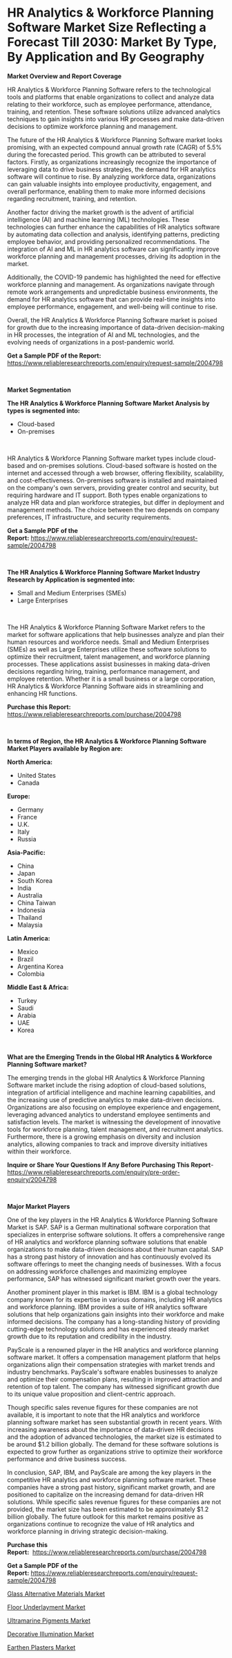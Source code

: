 <p><h1>HR Analytics & Workforce Planning Software Market Size Reflecting a Forecast Till 2030: Market By Type, By Application and By Geography</h1></p><p><strong>Market Overview and Report Coverage</strong></p>
<p><p>HR Analytics & Workforce Planning Software refers to the technological tools and platforms that enable organizations to collect and analyze data relating to their workforce, such as employee performance, attendance, training, and retention. These software solutions utilize advanced analytics techniques to gain insights into various HR processes and make data-driven decisions to optimize workforce planning and management.</p><p>The future of the HR Analytics & Workforce Planning Software market looks promising, with an expected compound annual growth rate (CAGR) of 5.5% during the forecasted period. This growth can be attributed to several factors. Firstly, as organizations increasingly recognize the importance of leveraging data to drive business strategies, the demand for HR analytics software will continue to rise. By analyzing workforce data, organizations can gain valuable insights into employee productivity, engagement, and overall performance, enabling them to make more informed decisions regarding recruitment, training, and retention.</p><p>Another factor driving the market growth is the advent of artificial intelligence (AI) and machine learning (ML) technologies. These technologies can further enhance the capabilities of HR analytics software by automating data collection and analysis, identifying patterns, predicting employee behavior, and providing personalized recommendations. The integration of AI and ML in HR analytics software can significantly improve workforce planning and management processes, driving its adoption in the market.</p><p>Additionally, the COVID-19 pandemic has highlighted the need for effective workforce planning and management. As organizations navigate through remote work arrangements and unpredictable business environments, the demand for HR analytics software that can provide real-time insights into employee performance, engagement, and well-being will continue to rise.</p><p>Overall, the HR Analytics & Workforce Planning Software market is poised for growth due to the increasing importance of data-driven decision-making in HR processes, the integration of AI and ML technologies, and the evolving needs of organizations in a post-pandemic world.</p></p>
<p><strong>Get a Sample PDF of the Report:</strong> <a href="https://www.reliableresearchreports.com/enquiry/request-sample/2004798">https://www.reliableresearchreports.com/enquiry/request-sample/2004798</a></p>
<p>&nbsp;</p>
<p><strong>Market Segmentation</strong></p>
<p><strong>The HR Analytics & Workforce Planning Software Market Analysis by types is segmented into:</strong></p>
<p><ul><li>Cloud-based</li><li>On-premises</li></ul></p>
<p>&nbsp;</p>
<p><p>HR Analytics & Workforce Planning Software market types include cloud-based and on-premises solutions. Cloud-based software is hosted on the internet and accessed through a web browser, offering flexibility, scalability, and cost-effectiveness. On-premises software is installed and maintained on the company's own servers, providing greater control and security, but requiring hardware and IT support. Both types enable organizations to analyze HR data and plan workforce strategies, but differ in deployment and management methods. The choice between the two depends on company preferences, IT infrastructure, and security requirements.</p></p>
<p><strong>Get a Sample PDF of the Report:</strong>&nbsp;<a href="https://www.reliableresearchreports.com/enquiry/request-sample/2004798">https://www.reliableresearchreports.com/enquiry/request-sample/2004798</a></p>
<p>&nbsp;</p>
<p><strong>The HR Analytics & Workforce Planning Software Market Industry Research by Application is segmented into:</strong></p>
<p><ul><li>Small and Medium Enterprises (SMEs)</li><li>Large Enterprises</li></ul></p>
<p>&nbsp;</p>
<p><p>The HR Analytics & Workforce Planning Software Market refers to the market for software applications that help businesses analyze and plan their human resources and workforce needs. Small and Medium Enterprises (SMEs) as well as Large Enterprises utilize these software solutions to optimize their recruitment, talent management, and workforce planning processes. These applications assist businesses in making data-driven decisions regarding hiring, training, performance management, and employee retention. Whether it is a small business or a large corporation, HR Analytics & Workforce Planning Software aids in streamlining and enhancing HR functions.</p></p>
<p><strong>Purchase this Report:</strong>&nbsp; <a href="https://www.reliableresearchreports.com/purchase/2004798">https://www.reliableresearchreports.com/purchase/2004798</a></p>
<p>&nbsp;</p>
<p><strong>In terms of Region, the HR Analytics & Workforce Planning Software Market Players available by Region are:</strong></p>
<p>
    <p> <strong> North America: </strong>
        <ul>
            <li>United States</li>
            <li>Canada</li>
        </ul>
        </p> 
    <p> <strong> Europe: </strong>
        <ul>
            <li>Germany</li>
            <li>France</li>
            <li>U.K.</li>
            <li>Italy</li>
            <li>Russia</li>
        </ul>
        </p> 
    <p> <strong> Asia-Pacific: </strong>
        <ul>
            <li>China</li>
            <li>Japan</li>
            <li>South Korea</li>
            <li>India</li>
            <li>Australia</li>
            <li>China Taiwan</li>
            <li>Indonesia</li>
            <li>Thailand</li>
            <li>Malaysia</li>
        </ul>
        </p> 
    <p> <strong> Latin America: </strong>
        <ul>
            <li>Mexico</li>
            <li>Brazil</li>
            <li>Argentina Korea</li>
            <li>Colombia</li>
        </ul>
        </p> 
    <p> <strong> Middle East & Africa: </strong>
        <ul>
            <li>Turkey</li>
            <li>Saudi</li>
            <li>Arabia</li>
            <li>UAE</li>
            <li>Korea</li>
        </ul>
    </p>
    </p>
<p>&nbsp;</p>
<p><strong>What are the Emerging Trends in the Global HR Analytics & Workforce Planning Software market?</strong></p>
<p><p>The emerging trends in the global HR Analytics & Workforce Planning Software market include the rising adoption of cloud-based solutions, integration of artificial intelligence and machine learning capabilities, and the increasing use of predictive analytics to make data-driven decisions. Organizations are also focusing on employee experience and engagement, leveraging advanced analytics to understand employee sentiments and satisfaction levels. The market is witnessing the development of innovative tools for workforce planning, talent management, and recruitment analytics. Furthermore, there is a growing emphasis on diversity and inclusion analytics, allowing companies to track and improve diversity initiatives within their workforce.</p></p>
<p><strong>Inquire or Share Your Questions If Any Before Purchasing This Report</strong>- <a href="https://www.reliableresearchreports.com/enquiry/pre-order-enquiry/2004798">https://www.reliableresearchreports.com/enquiry/pre-order-enquiry/2004798</a></p>
<p>&nbsp;</p>
<p><strong>Major Market Players</strong></p>
<p><p>One of the key players in the HR Analytics & Workforce Planning Software Market is SAP. SAP is a German multinational software corporation that specializes in enterprise software solutions. It offers a comprehensive range of HR analytics and workforce planning software solutions that enable organizations to make data-driven decisions about their human capital. SAP has a strong past history of innovation and has continuously evolved its software offerings to meet the changing needs of businesses. With a focus on addressing workforce challenges and maximizing employee performance, SAP has witnessed significant market growth over the years.</p><p>Another prominent player in this market is IBM. IBM is a global technology company known for its expertise in various domains, including HR analytics and workforce planning. IBM provides a suite of HR analytics software solutions that help organizations gain insights into their workforce and make informed decisions. The company has a long-standing history of providing cutting-edge technology solutions and has experienced steady market growth due to its reputation and credibility in the industry.</p><p>PayScale is a renowned player in the HR analytics and workforce planning software market. It offers a compensation management platform that helps organizations align their compensation strategies with market trends and industry benchmarks. PayScale's software enables businesses to analyze and optimize their compensation plans, resulting in improved attraction and retention of top talent. The company has witnessed significant growth due to its unique value proposition and client-centric approach.</p><p>Though specific sales revenue figures for these companies are not available, it is important to note that the HR analytics and workforce planning software market has seen substantial growth in recent years. With increasing awareness about the importance of data-driven HR decisions and the adoption of advanced technologies, the market size is estimated to be around $1.2 billion globally. The demand for these software solutions is expected to grow further as organizations strive to optimize their workforce performance and drive business success.</p><p>In conclusion, SAP, IBM, and PayScale are among the key players in the competitive HR analytics and workforce planning software market. These companies have a strong past history, significant market growth, and are positioned to capitalize on the increasing demand for data-driven HR solutions. While specific sales revenue figures for these companies are not provided, the market size has been estimated to be approximately $1.2 billion globally. The future outlook for this market remains positive as organizations continue to recognize the value of HR analytics and workforce planning in driving strategic decision-making.</p></p>
<p><strong>Purchase this Report:</strong>&nbsp;&nbsp;<a href="https://www.reliableresearchreports.com/purchase/2004798">https://www.reliableresearchreports.com/purchase/2004798</a></p>
<p></p>
<p><strong>Get a Sample PDF of the Report:</strong>&nbsp;<a href="https://www.reliableresearchreports.com/enquiry/request-sample/2004798">https://www.reliableresearchreports.com/enquiry/request-sample/2004798</a></p>
<p><p><a href="https://medium.com/@viksingh034/glass-alternative-materials-market-trends-forecast-and-competitive-analysis-to-2030-39dc8e690f94">Glass Alternative Materials Market</a></p><p><a href="https://www.linkedin.com/pulse/floor-underlayment-market-research-report-unlocks-analysis-eldec/">Floor Underlayment Market</a></p><p><a href="https://www.linkedin.com/pulse/ultramarine-pigments-market-size-share-amp-trends-analysis-dre6e/">Ultramarine Pigments Market</a></p><p><a href="https://www.linkedin.com/pulse/decoding-decorative-illumination-market-deep-dive-latest-17q7c/">Decorative Illumination Market</a></p><p><a href="https://medium.com/@the.strong.zer0/earthen-plasters-nbsp-market-focuses-on-market-share-size-and-projected-forecast-till-2030-943620695296">Earthen Plasters Market</a></p></p>